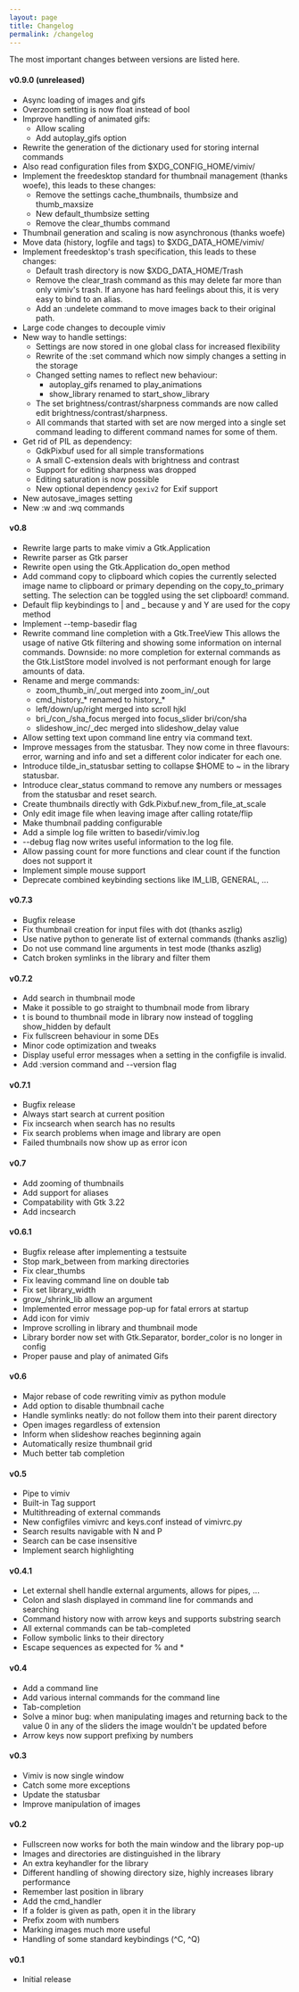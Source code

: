 ```yaml
---
layout: page
title: Changelog
permalink: /changelog
---
```


The most important changes between versions are listed here.

#### v0.9.0 (unreleased)
* Async loading of images and gifs
* Overzoom setting is now float instead of bool
* Improve handling of animated gifs:
  * Allow scaling
  * Add autoplay\_gifs option
* Rewrite the generation of the dictionary used for storing internal commands
* Also read configuration files from $XDG_CONFIG_HOME/vimiv/
* Implement the freedesktop standard for thumbnail management (thanks woefe),
  this leads to these changes:
  * Remove the settings cache_thumbnails, thumbsize and thumb_maxsize
  * New default_thumbsize setting
  * Remove the clear_thumbs command
* Thumbnail generation and scaling is now asynchronous (thanks woefe) 
* Move data (history, logfile and tags) to $XDG_DATA_HOME/vimiv/
* Implement freedesktop's trash specification, this leads to these changes:
  * Default trash directory is now $XDG_DATA_HOME/Trash
  * Remove the clear_trash command as this may delete far more than only
    vimiv's trash. If anyone has hard feelings about this, it is very easy to
    bind to an alias.
  * Add an :undelete command to move images back to their original path.
* Large code changes to decouple vimiv
* New way to handle settings:
  * Settings are now stored in one global class for increased flexibility
  * Rewrite of the :set command which now simply changes a setting in the
    storage
  * Changed setting names to reflect new behaviour:
    * autoplay\_gifs renamed to play\_animations
    * show\_library renamed to start\_show\_library
  * The set brightness/contrast/sharpness commands are now called edit
    brightness/contrast/sharpness.
  * All commands that started with set are now merged into a single set command
    leading to different command names for some of them.
* Get rid of PIL as dependency:
  * GdkPixbuf used for all simple transformations
  * A small C-extension deals with brightness and contrast
  * Support for editing sharpness was dropped
  * Editing saturation is now possible
  * New optional dependency `gexiv2` for Exif support
* New autosave\_images setting
* New :w and :wq commands

#### v0.8
* Rewrite large parts to make vimiv a Gtk.Application
* Rewrite parser as Gtk parser
* Rewrite open using the Gtk.Application do_open method
* Add command copy to clipboard which copies the currently selected
  image name to clipboard or primary depending on the copy_to_primary
  setting. The selection can be toggled using the set clipboard!
  command.
* Default flip keybindings to | and _ because y and Y are used for the copy
  method
* Implement --temp-basedir flag
* Rewrite command line completion with a Gtk.TreeView This allows the usage of
  native Gtk filtering and showing some information on internal commands.
  Downside: no more completion for external commands as the Gtk.ListStore model
  involved is not performant enough for large amounts of data.
* Rename and merge commands:
  * zoom_thumb_in/\_out merged into zoom_in/\_out
  * cmd_history\_\* renamed to history\_\*
  * left/down/up/right merged into scroll hjkl
  * bri\_/con\_/sha\_focus merged into focus_slider bri/con/sha
  * slideshow\_inc/\_dec merged into slideshow_delay value
* Allow setting text upon command line entry via command text.
* Improve messages from the statusbar. They now come in three flavours: error,
  warning and info and set a different color indicater for each one.
* Introduce tilde_in_statusbar setting to collapse $HOME to ~ in the library
  statusbar.
* Introduce clear_status command to remove any numbers or messages from the
  statusbar and reset search.
* Create thumbnails directly with Gdk.Pixbuf.new_from_file_at_scale
* Only edit image file when leaving image after calling rotate/flip
* Make thumbnail padding configurable
* Add a simple log file written to basedir/vimiv.log
* --debug flag now writes useful information to the log file.
* Allow passing count for more functions and clear count if the function does
  not support it
* Implement simple mouse support
* Deprecate combined keybinding sections like IM_LIB, GENERAL, ...

#### v0.7.3
* Bugfix release
* Fix thumbnail creation for input files with dot (thanks aszlig)
* Use native python to generate list of external commands (thanks aszlig)
* Do not use command line arguments in test mode (thanks aszlig)
* Catch broken symlinks in the library and filter them

#### v0.7.2
* Add search in thumbnail mode
* Make it possible to go straight to thumbnail mode from library
* t is bound to thumbnail mode in library now instead of toggling show_hidden
  by default
* Fix fullscreen behaviour in some DEs
* Minor code optimization and tweaks
* Display useful error messages when a setting in the configfile is invalid.
* Add :version command and --version flag

#### v0.7.1
* Bugfix release
* Always start search at current position
* Fix incsearch when search has no results
* Fix search problems when image and library are open
* Failed thumbnails now show up as error icon

#### v0.7
* Add zooming of thumbnails
* Add support for aliases
* Compatability with Gtk 3.22
* Add incsearch

#### v0.6.1
* Bugfix release after implementing a testsuite
* Stop mark_between from marking directories
* Fix clear_thumbs
* Fix leaving command line on double tab
* Fix set library_width
* grow\_/shrink\_lib allow an argument
* Implemented error message pop-up for fatal errors at startup
* Add icon for vimiv
* Improve scrolling in library and thumbnail mode
* Library border now set with Gtk.Separator, border_color is no longer in
  config
* Proper pause and play of animated Gifs

#### v0.6
* Major rebase of code rewriting vimiv as python module
* Add option to disable thumbnail cache
* Handle symlinks neatly: do not follow them into their parent directory
* Open images regardless of extension
* Inform when slideshow reaches beginning again
* Automatically resize thumbnail grid
* Much better tab completion

#### v0.5
* Pipe to vimiv
* Built-in Tag support
* Multithreading of external commands
* New configfiles vimivrc and keys.conf instead of vimivrc.py
* Search results navigable with N and P
* Search can be case insensitive
* Implement search highlighting

#### v0.4.1
* Let external shell handle external arguments, allows for pipes, ...
* Colon and slash displayed in command line for commands and searching
* Command history now with arrow keys and supports substring search
* All external commands can be tab-completed
* Follow symbolic links to their directory
* Escape sequences as expected for % and \*

#### v0.4
* Add a command line
* Add various internal commands for the command line
* Tab-completion
* Solve a minor bug: when manipulating images and returning back to the value 0
  in any of the sliders the image wouldn't be updated before
* Arrow keys now support prefixing by numbers

#### v0.3
* Vimiv is now single window
* Catch some more exceptions
* Update the statusbar
* Improve manipulation of images

#### v0.2
* Fullscreen now works for both the main window and the library pop-up
* Images and directories are distinguished in the library
* An extra keyhandler for the library
* Different handling of showing directory size, highly increases library
  performance
* Remember last position in library
* Add the cmd_handler
* If a folder is given as path, open it in the library
* Prefix zoom with numbers
* Marking images much more useful
* Handling of some standard keybindings (^C, ^Q)

#### v0.1
* Initial release
